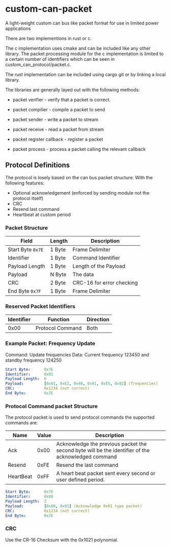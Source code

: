 # custom-can-packet

A light-weight custom can bus like packet format for use in limited power applications

There are two implementions in rust or c.

The c implementation uses cmake and can be included like
any other library. The packet processing module
for the c implementation is limited to a certain number
of identifiers which can be seen in custom_can_protocol/packet.c.

The rust implementation can be included using cargo git or by linking a local
library.

The libraries are generally layed out with the following methods:

- packet verifier - verify that a packet is correct.
- packet compilier - compile a packet to send
- packet sender - write a packet to stream
- packet receive - read a packet from stream

- packet register callback - register a packet
- packet process - process a packet calling the relevant callback

## Protocol Definitions

The protocol is losely based on the can bus packet structure. With the following features:

- Optional acknowledgement (enforced by sending module not the protocol itself)
- CRC
- Resend last command
- Heartbeat at custom period

### Packet Structure

| Field | Length | Description |
| - | - | - |
| Start Byte `0x7E` | 1 Byte | Frame Delimiter |
| Identifier | 1 Byte | Command Identifier |
| Payload Length | 1 Byte | Length of the Payload |
| Payload | N Byte | The data |
| CRC | 2 Byte | CRC-16 for error checking |
| End Byte `0x7F` | 1 Byte | Frame Delimiter |

### Reserved Packet Identifiers

| Identifier | Function | Direction |
| - | - | - |
| 0x00 | Protocol Command | Both |

### Example Packet: Frequency Update

Command: Update frequencies
Data: Current frequency 123450 and standby frequency 124250

```yaml
Start Byte:      0x7E
Identifier:      0x01
Payload Length:  6
Payload:         [0x01, 0xE2, 0x40, 0x01, 0xE5, 0x02] (frequencies)
CRC:             0x1234 (not correct)
End Byte:        0x7E
```

### Protocol Command packet Structure

The protocol packet is used to send protocol commands the supported commands are:

| Name | Value | Description |
| - | - | - |
| Ack | 0x00 | Acknowledge the previous packet the second byte will be the identifier of the acknowledged command |
| Resend | 0xFE | Resend the last command |
| HeartBeat | 0xFF | A heart beat packet sent every second or user defined period.

```yaml
Start Byte:      0x7E
Identifier:      0x00
Payload Length:  2
Payload:         [0x00, 0x01] (Acknowledge 0x01 type packet)
CRC:             0x1234 (not correct)
End Byte:        0x7E
```

### CRC

Use the CR-16 Checksum with the 0x1021 polynomial.